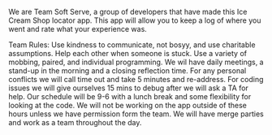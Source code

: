 We are Team Soft Serve, a group of developers that have made this Ice Cream Shop locator app. This app will allow you to keep a log of where you went and rate what your experience was.

Team Rules:
Use kindness to communicate, not bosyy, and use charitable assumptions.
Help each other when someone is stuck. Use a variety of mobbing, paired, and individual programming. We wil have daily meetings, a stand-up in the morning and a closing reflection time. For any personal conflicts we will call time out and take 5 minutes and re-address. 
For coding issues we will give ourselves 15 mins to debug after we will ask a TA for help. 
Our schedule will be 9-6 with a lunch break and some flexibility for looking at the code.
We will not be working on the app outside of these hours unless we have permission form the team. We will have merge parties and work as a team throughout the day. 